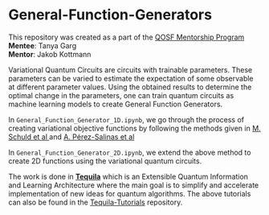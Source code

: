 # General-Function-Generators

This repository was created as a part of the [QOSF Mentorship Program](https://qosf.org/qc_mentorship/)
<br>
**Mentee**: Tanya Garg
<br>
**Mentor**: Jakob Kottmann

Variational Quantum Circuits are circuits with trainable parameters. These parameters can be varied to estimate the expectation of some observable at different parameter values. Using the obtained results to determine the optimal change in the parameters, one can train quantum circuits as machine learning models to create General Function Generators.

In `General_Function_Generator_1D.ipynb`, we go through the process of creating variational objective functions by following the methods given in [ M. Schuld et al ](https://arxiv.org/pdf/2008.08605.pdf) and [A. Pérez-Salinas et al](https://arxiv.org/pdf/2102.04032.pdf)

In `General_Function_Generator_2D.ipynb`, we extend the above method to create 2D functions using the variational quantum circuits.

The work is done in [**Tequila**](https://github.com/aspuru-guzik-group/tequila) which is an Extensible Quantum Information and Learning Architecture where the main goal is to simplify and accelerate implementation of new ideas for quantum algorithms. The above tutorials can also be found in the [Tequila-Tutorials](https://github.com/aspuru-guzik-group/tequila-tutorials) repository.

